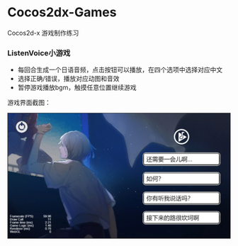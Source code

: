 # Cocos2dx-Games
Cocos2d-x 游戏制作练习

### ListenVoice小游戏

* 每回合生成一个日语音频，点击按钮可以播放，在四个选项中选择对应中文
* 选择正确/错误，播放对应动图和音效
* 暂停游戏播放bgm，触摸任意位置继续游戏

游戏界面截图：

<img src="./img/game.png" style="zoom:50%;" />